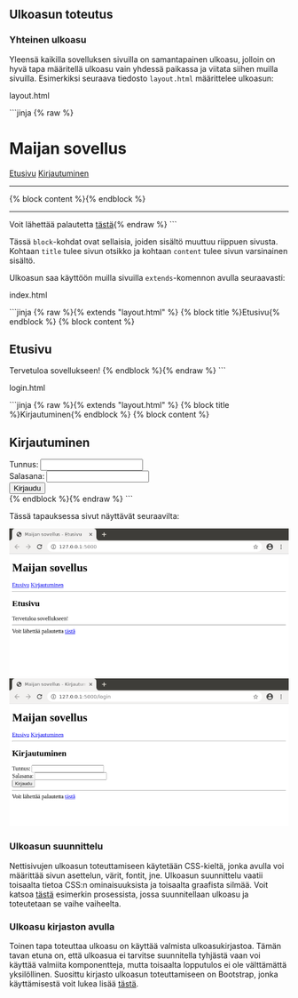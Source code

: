 ## Ulkoasun toteutus

### Yhteinen ulkoasu

Yleensä kaikilla sovelluksen sivuilla on samantapainen ulkoasu, jolloin on hyvä tapa määritellä ulkoasu vain yhdessä paikassa ja viitata siihen muilla sivuilla. Esimerkiksi seuraava tiedosto `layout.html` määrittelee ulkoasun:

<p class="code-title">layout.html</p>
```jinja
{% raw %}<!doctype html>
<title>Maijan sovellus - {% block title %}{% endblock %}</title>
<h1>Maijan sovellus</h1>
<a href="/">Etusivu</a>
<a href="/login">Kirjautuminen</a>
<hr>
{% block content %}{% endblock %}
<hr>
Voit lähettää palautetta <a href="#">tästä</a>{% endraw %}
```

Tässä `block`-kohdat ovat sellaisia, joiden sisältö muuttuu riippuen sivusta. Kohtaan `title` tulee sivun otsikko ja kohtaan `content` tulee sivun varsinainen sisältö.

Ulkoasun saa käyttöön muilla sivuilla `extends`-komennon avulla seuraavasti:

<p class="code-title">index.html</p>
```jinja
{% raw %}{% extends "layout.html" %}
{% block title %}Etusivu{% endblock %}
{% block content %}
<h2>Etusivu</h2>
Tervetuloa sovellukseen!
{% endblock %}{% endraw %}
```

<p class="code-title">login.html</p>
```jinja
{% raw %}{% extends "layout.html" %}
{% block title %}Kirjautuminen{% endblock %}
{% block content %}
<h2>Kirjautuminen</h2>
<form action="/login" method="POST">
Tunnus: <input type="text" name="username"> <br>
Salasana: <input type="password" name="password"> <br>
<input type="submit" value="Kirjaudu">
</form>
{% endblock %}{% endraw %}
```

Tässä tapauksessa sivut näyttävät seuraavilta:

<img class="screenshot" src="img/pohja1.png">

<img class="screenshot" src="img/pohja2.png">

### Ulkoasun suunnittelu

Nettisivujen ulkoasun toteuttamiseen käytetään CSS-kieltä, jonka avulla voi määrittää sivun asettelun, värit, fontit, jne. Ulkoasun suunnittelu vaatii toisaalta tietoa CSS:n ominaisuuksista ja toisaalta graafista silmää. Voit katsoa [tästä](../../pages/ulkoasun_suunnittelu.html) esimerkin prosessista, jossa suunnitellaan ulkoasu ja toteutetaan se vaihe vaiheelta.

### Ulkoasu kirjaston avulla

Toinen tapa toteuttaa ulkoasu on käyttää valmista ulkoasukirjastoa. Tämän tavan etuna on, että ulkoasua ei tarvitse suunnitella tyhjästä vaan voi käyttää valmiita komponentteja, mutta toisaalta lopputulos ei ole välttämättä yksilöllinen. Suosittu kirjasto ulkoasun toteuttamiseen on Bootstrap, jonka käyttämisestä voit lukea lisää [tästä](../../pages/bootstrap.html).
